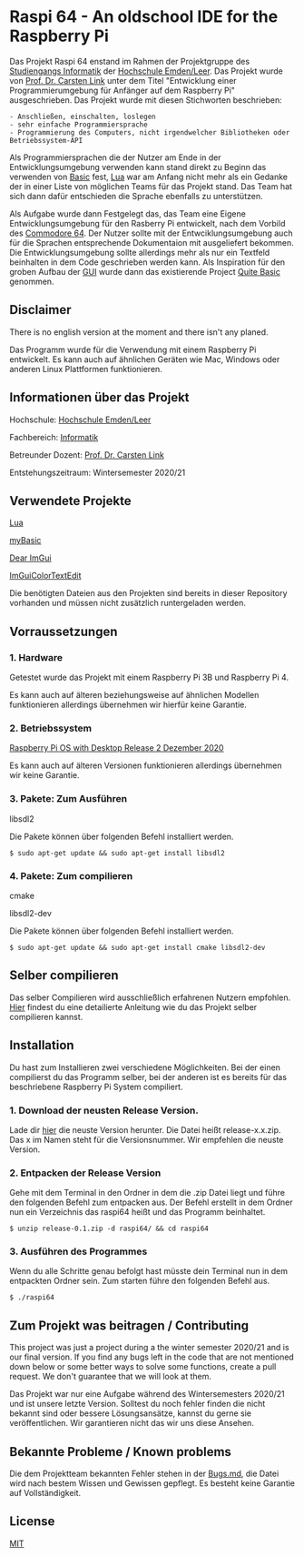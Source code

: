 # Raspi 64 - An oldschool IDE for the Raspberry Pi

Das Projekt Raspi 64 enstand im Rahmen der Projektgruppe des [Studiengangs Informatik](https://www.hs-emden-leer.de/studierende/fachbereiche/technik/studiengaenge/informatik) der [Hochschule Emden/Leer](https://www.hs-emden-leer.de/). Das Projekt wurde von [Prof. Dr. Carsten Link](http://www.technik-emden.de/~clink/) unter dem Titel "Entwicklung einer Programmierumgebung für Anfänger auf dem Raspberry Pi" ausgeschrieben. Das Projekt wurde mit diesen Stichworten beschrieben:

```
- Anschließen, einschalten, loslegen
- sehr einfache Programmiersprache
- Programmierung des Computers, nicht irgendwelcher Bibliotheken oder Betriebssystem-API
```

Als Programmiersprachen die der Nutzer am Ende in der Entwicklungsumgebung verwenden kann stand direkt zu Beginn das verwenden von [Basic](https://en.wikipedia.org/wiki/BASIC) fest, [Lua](https://en.wikipedia.org/wiki/Lua) war am Anfang nicht mehr als ein Gedanke der in einer Liste von möglichen Teams für das Projekt stand. Das Team hat sich dann dafür entschieden die Sprache ebenfalls zu unterstützen.

Als Aufgabe wurde dann Festgelegt das, das Team eine Eigene Entwicklungsumgebung für den Rasberry Pi entwickelt, nach dem Vorbild des [Commodore 64](https://en.wikipedia.org/wiki/Commodore_64). Der Nutzer sollte mit der Entwciklungsumgebung auch für die Sprachen entsprechende Dokumentaion mit ausgeliefert bekommen. Die Entwicklungsumgebung sollte allerdings mehr als nur ein Textfeld beinhalten in dem Code geschrieben werden kann. Als Inspiration für den groben Aufbau der [GUI](https://en.wikipedia.org/wiki/Graphical_user_interface) wurde dann das existierende Project [Quite Basic](http://www.quitebasic.com/) genommen. 


## Disclaimer

There is no english version at the moment and there isn't any planed. 

Das Programm wurde für die Verwendung mit einem Raspberry Pi entwickelt. Es kann auch auf ähnlichen Geräten wie Mac, Windows oder anderen Linux Plattformen funktionieren.

## Informationen über das Projekt

Hochschule: [Hochschule Emden/Leer](https://www.hs-emden-leer.de/)

Fachbereich: [Informatik](https://www.hs-emden-leer.de/studierende/fachbereiche/technik/studiengaenge/informatik)

Betreunder Dozent: [Prof. Dr. Carsten Link](http://www.technik-emden.de/~clink/)

Entstehungszeitraum: Wintersemester 2020/21

## Verwendete Projekte 

[Lua](https://www.lua.org/home.html)

[myBasic](https://github.com/paladin-t/my_basic)

[Dear ImGui](https://github.com/ocornut/imgui)

[ImGuiColorTextEdit](https://github.com/BalazsJako/ImGuiColorTextEdit)

Die benötigten Dateien aus den Projekten sind bereits in dieser Repository vorhanden und müssen nicht zusätzlich runtergeladen werden.


## Vorraussetzungen

### 1. Hardware
Getestet wurde das Projekt mit einem Raspberry Pi 3B und Raspberry Pi 4. 

Es kann auch auf älteren beziehungsweise auf ähnlichen Modellen funktionieren allerdings übernehmen wir hierfür keine Garantie.

### 2. Betriebssystem
[Raspberry Pi OS with Desktop Release 2 Dezember 2020](https://downloads.raspberrypi.org/raspios_armhf/images/raspios_armhf-2020-12-04/2020-12-02-raspios-buster-armhf.zip)

Es kann auch auf älteren Versionen funktionieren allerdings übernehmen wir keine Garantie.

### 3. Pakete: Zum Ausführen

libsdl2

Die Pakete können über folgenden Befehl installiert werden.

```
$ sudo apt-get update && sudo apt-get install libsdl2
```

### 4. Pakete: Zum compilieren


cmake 

libsdl2-dev

Die Pakete können über folgenden Befehl installiert werden.

```
$ sudo apt-get update && sudo apt-get install cmake libsdl2-dev
```




## Selber compilieren

Das selber Compilieren wird ausschließlich erfahrenen Nutzern empfohlen. [Hier](https://github.com/Raspi64/raspi64/blob/main/Install.md) findest du eine detailierte Anleitung wie du das Projekt selber compilieren kannst.

## Installation

Du hast zum Installieren zwei verschiedene Möglichkeiten. Bei der einen compilierst du das Programm selber, bei der anderen ist es bereits für das beschriebene Raspberry Pi System compiliert.

### 1. Download der neusten Release Version.

Lade dir [hier](https://github.com/Raspi64/raspi64/releases) die neuste Version herunter. Die Datei heißt release-x.x.zip. Das x im Namen steht für die Versionsnummer. Wir empfehlen die neuste Version.

### 2. Entpacken der Release Version

Gehe mit dem Terminal in den Ordner in dem die .zip Datei liegt und führe den folgenden Befehl zum entpacken aus. Der Befehl erstellt in dem Ordner nun ein Verzeichnis das raspi64 heißt und das Programm beinhaltet. 

```
$ unzip release-0.1.zip -d raspi64/ && cd raspi64
```

### 3. Ausführen des Programmes

Wenn du alle Schritte genau befolgt hast müsste dein Terminal nun in dem entpackten Ordner sein. Zum starten führe den folgenden Befehl aus.

```
$ ./raspi64
```

## Zum Projekt was beitragen / Contributing

This project was just a project during a the winter semester 2020/21 and is our final version. If you find any bugs left in the code that are not mentioned down below or some better ways to solve some functions, create a pull request. We don't guarantee that we will look at them.

Das Projekt war nur eine Aufgabe während des Wintersemesters 2020/21 und ist unsere letzte Version. Solltest du noch fehler finden die nicht bekannt sind oder bessere Lösungsansätze, kannst du gerne sie veröffentlichen. Wir garantieren nicht das wir uns diese Ansehen.



## Bekannte Probleme / Known problems

Die dem Projektteam bekannten Fehler stehen in der [Bugs.md](https://github.com/Raspi64/raspi64/blob/main/Bugs.md), die Datei wird nach bestem Wissen und Gewissen gepflegt. Es besteht keine Garantie auf Vollständigkeit.

## License

[MIT](https://choosealicense.com/licenses/mit/)
